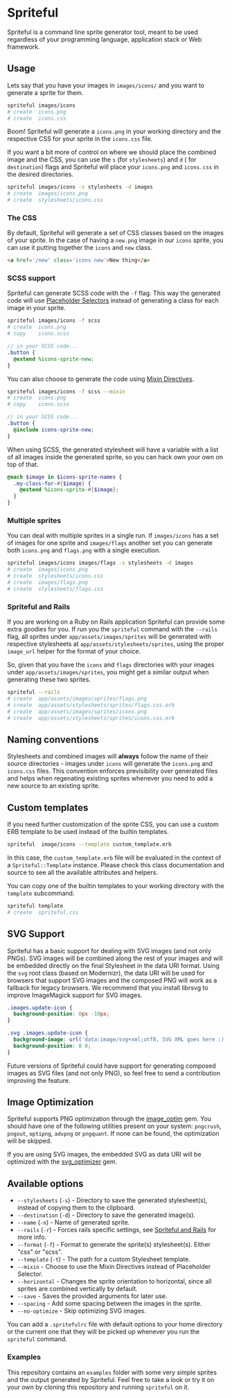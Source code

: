 # Spriteful

Spriteful is a command line sprite generator tool, meant to be used regardless of your programming language,
application stack or Web framework.

## Usage

Lets say that you have your images in `images/icons/` and you want to generate a sprite for them.

```bash
spriteful images/icons
# create  icons.png
# create  icons.css
```

Boom! Spriteful will generate a `icons.png` in your working directory and the respective CSS
for your sprite in the `icons.css` file.

If you want a bit more of control on where we should place the combined image and the CSS, you
can use the `s` (for `stylesheets`) and `d` ( for `destination`) flags and Spriteful will place
your `icons.png` and `icons.css` in the desired directories.

```bash
spriteful images/icons -s stylesheets -d images
# create  images/icons.png
# create  stylesheets/icons.css
```

### The CSS

By default, Spriteful will generate a set of CSS classes based on the images of your sprite. In the
case of having a `new.png` image in our `icons` sprite, you can use it putting together the `icons`
and `new` class.

```html
<a href='/new' class='icons new'>New thing</a>
```

### SCSS support

Spriteful can generate SCSS code with the `-f` flag. This way the generated code will use
[Placeholder Selectors](http://sass-lang.com/docs/yardoc/file.SASS_REFERENCE.html#placeholder_selectors_)
instead of generating a class for each image in your sprite.

```bash
spriteful images/icons -f scss
# create  icons.png
# copy    icons.scss
```

```scss
// in your SCSS code...
.button {
  @extend %icons-sprite-new;
}
```

You can also choose to generate the code using
[Mixin Directives](http://sass-lang.com/docs/yardoc/file.SASS_REFERENCE.html#mixins).

```bash
spriteful images/icons -f scss --mixin
# create  icons.png
# copy    icons.scss
```

```scss
// in your SCSS code...
.button {
  @include icons-sprite-new;
}
```

When using SCSS, the generated stylesheet will have a variable with a list of all images
inside the generated sprite, so you can hack own your own on top of that.

```scss
@each $image in $icons-sprite-names {
  .my-class-for-#{$image} {
    @extend %icons-sprite-#{$image};
  }
}
```

### Multiple sprites

You can deal with multiple sprites in a single run. If `images/icons` has a set of images for one
sprite and `images/flags` another set you can generate both `icons.png` and `flags.png` with a single
execution.

```bash
spriteful images/icons images/flags -s stylesheets -d images
# create  images/icons.png
# create  stylesheets/icons.css
# create  images/flags.png
# create  stylesheets/flags.css
```

### Spriteful and Rails

If you are working on a Ruby on Rails application Spriteful can provide some extra goodies for
you. If run you the `spriteful` command with the `--rails` flag, all sprites under `app/assets/images/sprites`
will be generated with respective stylesheets at `app/assets/stylesheets/sprites`, using the proper `image_url`
helper for the format of your choice.

So, given that you have the `icons` and `flags` directories with your images under `app/assets/images/sprites`,
you might get a similar output when generating these two sprites.

```bash
spriteful --rails
# create  app/assets/images/sprites/flags.png
# create  app/assets/stylesheets/sprites/flags.css.erb
# create  app/assets/images/sprites/icons.png
# create  app/assets/stylesheets/sprites/icons.css.erb
```

## Naming conventions

Stylesheets and combined images will **always** follow the name of their source directories -
images under `icons` will generate the `icons.png` and `icons.css` files. This convention
enforces previsibility over generated files and helps when regenating existing sprites whenever
you need to add a new source to an existing sprite.

## Custom templates

If you need further customization of the sprite CSS, you can use a custom ERB template
to be used instead of the builtin templates.

```bash
spriteful  image/icons --template custom_template.erb
```

In this case, the `custom_template.erb` file will be evaluated in the context of a
`Spriteful::Template` instance. Please check this class documentation and source
to see all the available attributes and helpers.

You can copy one of the builtin templates to your working directory with the `template`
subcommand.

```bash
spriteful template
# create  spriteful.css
```

## SVG Support

Spriteful has a basic support for dealing with SVG images (and not only PNGs). SVG images
will be combined along the rest of your images and will be embedded directly on the final
Stylesheet in the data URI format. Using the `svg` root class (based on Modernizr), the
data URI will be used for browsers that support SVG images and the composed PNG will work
as a fallback for legacy browsers.
We recommend that you install librsvg to improve ImageMagick support for SVG images.

```css
.images.update-icon {
  background-position: 0px -10px;
}

.svg .images.update-icon {
  background-image: url('data:image/svg+xml;utf8, SVG XML goes here :)');
  background-position: 0 0;
}

```

Future versions of Spriteful could have support for generating composed images as SVG files
(and not only PNG), so feel free to send a contribution improving the feature.


## Image Optimization

Spriteful supports PNG optimization through the [image_optim](https://github.com/toy/image_optim)
gem. You should have one of the following utilities present on your system: `pngcrush`, `pngout`,
`optipng`, `advpng` or `pngquant`. If none can be found, the optimization will be skipped.

If you are using SVG images, the embedded SVG as data URI will be optimized with the
[svg_optimizer](https://github.com/fnando/svg_optimizer)  gem.

## Available options

* `--stylesheets` (`-s`) - Directory to save the generated stylesheet(s), instead of copying them to the clipboard.
* `--destination` (`-d`) - Directory to save the generated image(s).
* `--name` (`-n`) - Name of generated sprite.
* `--rails` (`-r`) - Forces rails specific settings, see [Spriteful and Rails](#spriteful-and-rails) for more info.
* `--format` (`-f`) - Format to generate the sprite(s) stylesheet(s). Either "css" or "scss".
* `--template` (`-t`) - The path for a custom Stylesheet template.
* `--mixin` - Choose to use the Mixin Directives instead of Placeholder Selector.
* `--horizontal` - Changes the sprite orientation to horizontal, since all sprites are combined vertically by default.
* `--save` - Saves the provided arguments for later use.
* `--spacing` - Add some spacing between the images in the sprite.
* `--no-optimize` - Skip optimizing SVG images.

You can add a `.spritefulrc` file with default options to your home directory or the current one that they will
be picked up whenever you run the `spriteful` command.

### Examples

This repository contains an `examples` folder with some very simple sprites and the output generated
by Spriteful. Feel free to take a look or try it on your own by cloning this repository and running
`spriteful` on it.
